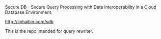 Secure DB - Secure Query Processing with Data Interoperability in a Cloud Database Environment.

http://linhaibin.com/sdb

This is the repo intended for query rewriter. 
